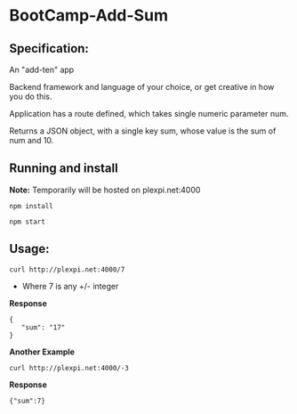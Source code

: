 # BootCamp-Add-Sum
## Specification:
An "add-ten" app

Backend framework and language of your choice, or get creative in how you do this.

Application has a route defined, which takes single numeric parameter num.

Returns a JSON object, with a single key sum, whose value is the sum of num and 10.

## Running and install
**Note:** Temporarily will be hosted on plexpi.net:4000

`npm install`

`npm start`


## Usage:

``curl http://plexpi.net:4000/7``
* Where 7 is any +/- integer

**Response**

```
{
   "sum": "17"
}
 ```
**Another Example**

`curl http://plexpi.net:4000/-3`

**Response**

`{"sum":7}`